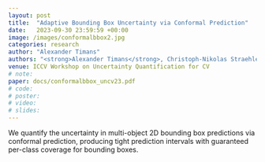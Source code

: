 ```yaml
---
layout: post
title:  "Adaptive Bounding Box Uncertainty via Conformal Prediction"
date:   2023-09-30 23:59:59 +00:00
image: /images/conformalbbox2.jpg
categories: research
author: "Alexander Timans"
authors: "<strong>Alexander Timans</strong>, Christoph-Nikolas Straehle, Kaspar Sakmann, Eric Nalisnick"
venue: ICCV Workshop on Uncertainty Quantification for CV
# note:
paper: docs/conformalbbox_uncv23.pdf
# code:
# poster: 
# video: 
# slides:
---
```


We quantify the uncertainty in multi-object 2D bounding box predictions via conformal prediction, producing tight prediction intervals with guaranteed per-class coverage for bounding boxes.